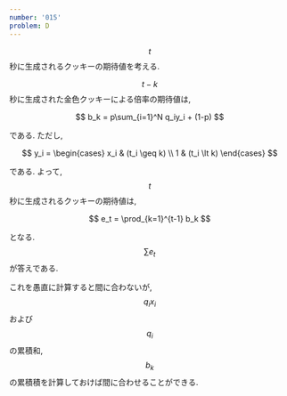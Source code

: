 ```yaml
---
number: '015'
problem: D
---
```

$$ t $$ 秒に生成されるクッキーの期待値を考える.

$$ t-k $$ 秒に生成された金色クッキーによる倍率の期待値は,

$$
b_k = p\sum_{i=1}^N q_iy_i + (1-p)
$$

である. ただし,

$$
y_i =
\begin{cases}
x_i & (t_i \geq k) \\
1   & (t_i \lt k)
\end{cases}
$$

である. よって, $$ t $$ 秒に生成されるクッキーの期待値は,

$$
e_t = \prod_{k=1}^{t-1} b_k
$$

となる. $$ \sum e_t $$ が答えである.

これを愚直に計算すると間に合わないが, $$ q_ix_i $$ および $$ q_i $$ の累積和, $$ b_k $$ の累積積を計算しておけば間に合わせることができる.
